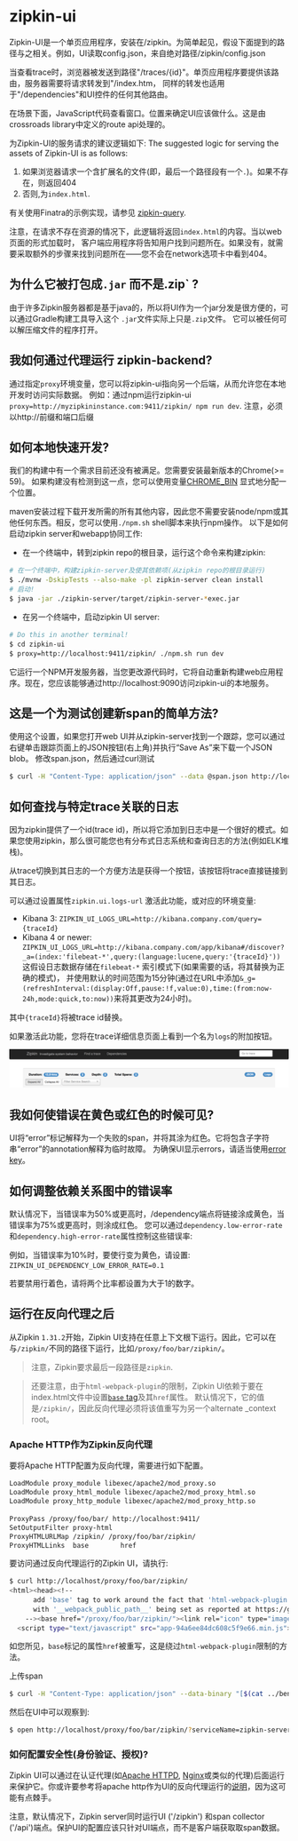 # zipkin-ui

Zipkin-UI是一个单页应用程序，安装在/zipkin。为简单起见，假设下面提到的路径与之相关。例如，UI读取config.json，来自绝对路径/zipkin/config.json

当查看trace时，浏览器被发送到路径"/traces/{id}"。单页应用程序要提供该路由，服务器需要将请求转发到"/index.htm，
同样的转发也适用于"/dependencies"和UI控件的任何其他路由。

在场景下面，JavaScript代码查看窗口。位置来确定UI应该做什么。这是由crossroads library中定义的route api处理的。

为Zipkin-UI的服务请求的建议逻辑如下:
The suggested logic for serving the assets of Zipkin-UI is as follows:

 1. 如果浏览器请求一个含扩展名的文件(即，最后一个路径段有一个`.`)。如果不存在，则返回404
 2. 否则,为`index.html`.

有关使用Finatra的示例实现，请参见 [zipkin-query](https://github.com/openzipkin/zipkin/blob/5dec252e4c562b21bac5ac2f9d0b437d90988f79/zipkin-query/src/main/scala/com/twitter/zipkin/query/ZipkinQueryController.scala).

注意，在请求不存在资源的情况下，此逻辑将返回`index.html`的内容。当以web页面的形式加载时，
客户端应用程序将告知用户找到问题所在。如果没有，就需要采取额外的步骤来找到问题所在——您不会在network选项卡中看到404。

## 为什么它被打包成`.jar` 而不是.zip` ?

由于许多Zipkin服务器都是基于java的，所以将UI作为一个jar分发是很方便的，可以通过Gradle构建工具导入这个 `.jar`文件实际上只是`.zip`文件。
它可以被任何可以解压缩文件的程序打开。

## 我如何通过代理运行 zipkin-backend?

通过指定`proxy`环境变量，您可以将zipkin-ui指向另一个后端，从而允许您在本地开发时访问实际数据。
例如：通过npm运行zipkin-ui `proxy=http://myzipkininstance.com:9411/zipkin/ npm run dev`.
注意，必须以http://前缀和端口后缀

## 如何本地快速开发?

我们的构建中有一个需求目前还没有被满足。您需要安装最新版本的Chrome(>= 59)。
如果构建没有检测到这一点，您可以使用变量[CHROME_BIN](https://github.com/karma-runner/karma-chrome-launcher) 显式地分配一个位置。

maven安装过程下载开发所需的所有其他内容，因此您不需要安装node/npm或其他任何东西。相反，您可以使用`./npm.sh` shell脚本来执行npm操作。
以下是如何启动zipkin server和webapp协同工作:

* 在一个终端中，转到zipkin repo的根目录，运行这个命令来构建zipkin:

```bash
# 在一个终端中，构建zipkin-server及使其依赖项(从zipkin repo的根目录运行)
$ ./mvnw -DskipTests --also-make -pl zipkin-server clean install
# 启动!
$ java -jar ./zipkin-server/target/zipkin-server-*exec.jar
```

* 在另一个终端中，启动zipkin UI server:

```bash
# Do this in another terminal!
$ cd zipkin-ui
$ proxy=http://localhost:9411/zipkin/ ./npm.sh run dev
```

它运行一个NPM开发服务器，当您更改源代码时，它将自动重新构建web应用程序。现在，您应该能够通过http://localhost:9090访问zipkin-ui的本地服务。

## 这是一个为测试创建新span的简单方法?

使用这个设置，如果您打开web UI并从zipkin-server找到一个跟踪，您可以通过右键单击跟踪页面上的JSON按钮(右上角)并执行“Save As”来下载一个JSON blob。
修改span.json，然后通过curl测试

```bash
$ curl -H "Content-Type: application/json" --data @span.json http://localhost:9411/api/v1/spans
```

## 如何查找与特定trace关联的日志 

因为zipkin提供了一个id(trace id)，所以将它添加到日志中是一个很好的模式。如果您使用zipkin，那么很可能您也有分布式日志系统和查询日志的方法(例如ELK堆栈)。

从trace切换到其日志的一个方便方法是获得一个按钮，该按钮将trace直接链接到其日志。

可以通过设置属性`zipkin.ui.logs-url` 激活此功能，或对应的环境变量:

* Kibana 3: `ZIPKIN_UI_LOGS_URL=http://kibana.company.com/query={traceId}`
* Kibana 4 or newer: `ZIPKIN_UI_LOGS_URL=http://kibana.company.com/app/kibana#/discover?_a=(index:'filebeat-*',query:(language:lucene,query:'{traceId}'))`
  这假设日志数据存储在`filebeat-*` 索引模式下(如果需要的话，将其替换为正确的模式)，
  并使用默认的时间范围为15分钟(通过在URL中添加`&_g=(refreshInterval:(display:Off,pause:!f,value:0),time:(from:now-24h,mode:quick,to:now))`来将其更改为24小时)。

其中`{traceId}`将被trace id替换。

如果激活此功能，您将在trace详细信息页面上看到一个名为`logs`的附加按钮。

![Logs Button](./static/images/logs-buttion.png)

## 我如何使错误在黄色或红色的时候可见?
UI将“error”标记解释为一个失败的span，并将其涂为红色。它将包含子字符串“error”的annotation解释为临时故障。
为确保UI显示errors，请适当使用[error key](https://zipkin.io/public/thrift/v1/zipkinCore.html#Const_ERROR)。

## 如何调整依赖关系图中的错误率

默认情况下，当错误率为50%或更高时，/dependency端点将链接涂成黄色，当错误率为75%或更高时，则涂成红色。
您可以通过`dependency.low-error-rate`和`dependency.high-error-rate`属性控制这些错误率:

例如，当错误率为10%时，要使行变为黄色，请设置:
`ZIPKIN_UI_DEPENDENCY_LOW_ERROR_RATE=0.1`

若要禁用行着色，请将两个比率都设置为大于1的数字。

## 运行在反向代理之后
从Zipkin `1.31.2`开始，Zipkin UI支持在任意上下文根下运行。因此，它可以在与`/zipkin/`不同的路径下运行，比如`/proxy/foo/bar/zipkin/`。

> 注意，Zipkin要求最后一段路径是`zipkin`.

> 还要注意，由于`html-webpack-plugin`的限制，Zipkin UI依赖于要在index.html文件中设置[`base` tag](https://www.w3schools.com/TAgs/tag_base.asp)及其`href`属性。
默认情况下，它的值是`/zipkin/`，因此反向代理必须将该值重写为另一个alternate _context root。

### Apache HTTP作为Zipkin反向代理
要将Apache HTTP配置为反向代理，需要进行如下配置。
```
LoadModule proxy_module libexec/apache2/mod_proxy.so
LoadModule proxy_html_module libexec/apache2/mod_proxy_html.so
LoadModule proxy_http_module libexec/apache2/mod_proxy_http.so

ProxyPass /proxy/foo/bar/ http://localhost:9411/
SetOutputFilter proxy-html
ProxyHTMLURLMap /zipkin/ /proxy/foo/bar/zipkin/
ProxyHTMLLinks  base        href
```

要访问通过反向代理运行的Zipkin UI，请执行:
```bash
$ curl http://localhost/proxy/foo/bar/zipkin/
<html><head><!--
      add 'base' tag to work around the fact that 'html-webpack-plugin' does not work
      with '__webpack_public_path__' being set as reported at https://github.com/jantimon/html-webpack-plugin/issues/119
    --><base href="/proxy/foo/bar/zipkin/"><link rel="icon" type="image/x-icon" href="favicon.ico"><meta charset="UTF-8"><title>Webpack App</title><link href="app-94a6ee84dc608c5f9e66.min.css" rel="stylesheet"></head><body>
  <script type="text/javascript" src="app-94a6ee84dc608c5f9e66.min.js"></script></body></html>
```
如您所见，`base`标记的属性`href`被重写，这是绕过`html-webpack-plugin`限制的方法。

上传span
```bash
$ curl -H "Content-Type: application/json" --data-binary "[$(cat ../benchmarks/src/main/resources/span-local.json)]" http://localhost/proxy/foo/bar/api/v1/spans
```

然后在UI中可以观察到:
```bash
$ open http://localhost/proxy/foo/bar/zipkin/?serviceName=zipkin-server&startTs=1378193040000&endTs=1505463856013
```
### 如何配置安全性(身份验证、授权)? 

Zipkin UI可以通过在认证代理(如[Apache HTTPD](https://httpd.apache.org/docs/current/howto/auth.html), [Nginx](https://nginx.org/en/docs/http/ngx_http_auth_basic_module.html)或类似的代理)后面运行来保护它。你或许要参考将apache http作为UI的反向代理运行的[说明](#apache-http-as-a-zipkin-reverse-proxy)，因为这可能有点棘手。

注意，默认情况下，Zipkin server同时运行UI  ('/zipkin') 和span collector ('/api')端点。保护UI的配置应该只针对UI端点，而不是客户端获取取span数据。
